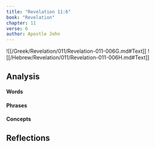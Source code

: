 ```yaml
---
title: "Revelation 11:6"
book: "Revelation"
chapter: 11
verse: 6
author: Apostle John
---
```

![[/Greek/Revelation/011/Revelation-011-006G.md#Text]]
![[/Hebrew/Revelation/011/Revelation-011-006H.md#Text]]

## Analysis

#### Words

#### Phrases

#### Concepts

## Reflections
